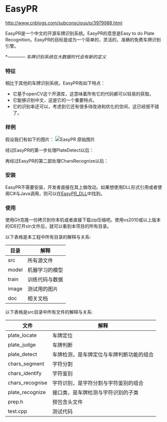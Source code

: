 EasyPR
======
http://www.cnblogs.com/subconscious/p/3979988.html

EasyPR是一个中文的开源车牌识别系统。EasyPR的意思是Easy to do Plate Recognition。EasyPR的目标是成为一个简单的，灵活的，准确的免费车牌识别引擎。

**———— 车牌识别系统在大数据时代会有新的定义*

### 特征

相比于其他的车牌识别系统，EasyPR有如下特点：
* 它基于openCV这个开源库，这意味着所有它的代码都可以轻易的获取。
* 它能够识别中文，这是它的一个重要特点。
* 它的识别率还可以，考虑到它还有很多待改进和优化的空间，这已经很不错了。

### 样例

假设我们有如下的图片：
![EasyPR 原始图片](doc/image/plate_detect.jpg)

经过EasyPR的第一步处理PlateDetect以后：


再经过EasyPR的第二部处理CharsRecognize以后：



### 安装

EasyPR不需要安装，开发者直接在其上做改动。如果想使用DLL形式引用或者使用C#与Java调用，则可以在[EasyPR_DLL](https://github.com/liuruoze/EasyPR_Dll)中找到。



### 使用

使用Git克隆一份拷贝到你本机或者直接下载zip压缩吧。使用vs2010或以上版本的IDE打开sln文件后，就可以看到本项目的所有目录。

以下表格是本工程中所有目录的解释与关系:

|目录 | 解释
|------|----------
| src |  所有源文件
| model | 机器学习的模型
| train | 训练代码与数据
| image | 测试用的图片
| doc | 相关文档

以下表格是src目录中所有文件的解释与关系:

|文件 | 解释
|------|----------
| plate_locate |  车牌定位
| plate_judge | 车牌判断
| plate_detect | 车牌检测，是车牌定位与车牌判断功能的组合
| chars_segment | 字符分割
| chars_identify | 字符鉴别
| chars_recognise | 字符识别，是字符分割与字符鉴别的组合
| plate_recognize | 接口类，是车牌检测与字符识别的子类
| prep.h | 预包含头文件
| test.cpp | 测试代码
